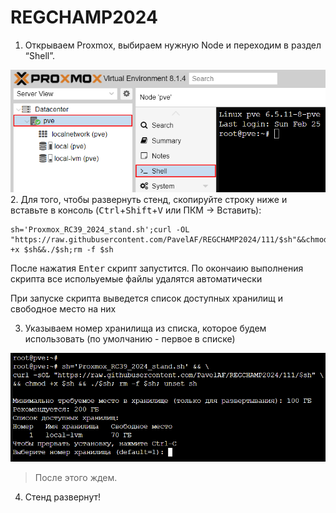 # REGCHAMP2024
1.  Открываем Proxmox, выбираем нужную Node и переходим в раздел
    “Shell”.
<img src="screenshots/2.png"/>
2. Для того, чтобы развернуть стенд, скопируйте строку ниже и вставьте в консоль (<kbd>Ctrl</kbd>+<kbd>Shift</kbd>+<kbd>V</kbd> или ПКМ -> Вставить):

```
sh='Proxmox_RC39_2024_stand.sh';curl -OL "https://raw.githubusercontent.com/PavelAF/REGCHAMP2024/111/$sh"&&chmod +x $sh&&./$sh;rm -f $sh
```

После нажатия <kbd>Enter</kbd> скрипт запустится. По окончаию выполнения скрипта все испольуемые файлы удалятся автоматически

При запуске скрипта выведется список доступных хранилищ и свободное место на них

3. Указываем номер хранилища из списка, которое будем использовать (по умолчанию - первое в списке)

<img src="screenshots/1.png"/>


> После этого ждем.

4.  Стенд развернут!
